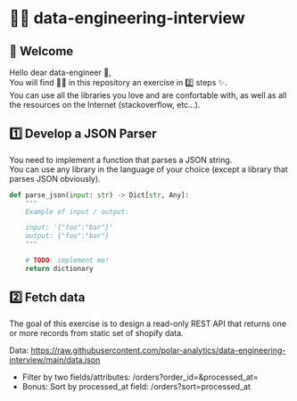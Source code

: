 # 👨‍💻 data-engineering-interview

## 🤗 Welcome

Hello dear data-engineer 👋,  
You will find 🕵️‍♂️ in this repository an exercise in 2️⃣ steps ✨.  
You can use all the libraries you love and are confortable with, as well as all the resources on the Internet (stackoverflow, etc...).

## 1️⃣ Develop a JSON Parser

You need to implement a function that parses a JSON string.  
You can use any library in the language of your choice (except a library that parses JSON obviously).

```python
def parse_json(input: str) -> Dict[str, Any]:
    """
    Example of input / output: 

    input: '{"foo":"bar"}'
    output: {"foo":"bar"}
    """

    # TODO: implement me!
    return dictionary
```

## 2️⃣ Fetch data

The goal of this exercise is to design a read-only REST API that returns one or more records from static set of shopify data.

Data: https://raw.githubusercontent.com/polar-analytics/data-engineering-interview/main/data.json

- Filter by two fields/attributes: /orders?order_id=&processed_at=
- Bonus: Sort by processed_at field: /orders?sort=processed_at
